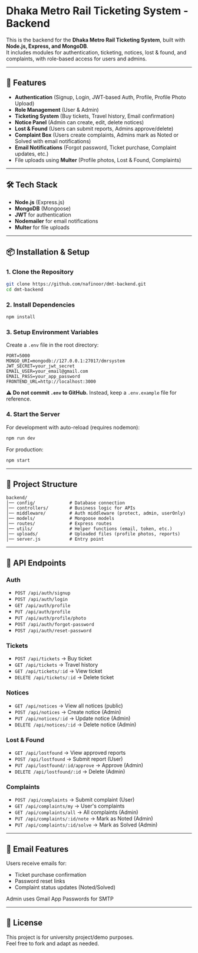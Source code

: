# Dhaka Metro Rail Ticketing System - Backend

This is the backend for the **Dhaka Metro Rail Ticketing System**, built with **Node.js, Express, and MongoDB**.  
It includes modules for authentication, ticketing, notices, lost & found, and complaints, with role-based access for users and admins.

---

## 🚀 Features

- **Authentication** (Signup, Login, JWT-based Auth, Profile, Profile Photo Upload)
- **Role Management** (User & Admin)
- **Ticketing System** (Buy tickets, Travel history, Email confirmation)
- **Notice Panel** (Admin can create, edit, delete notices)
- **Lost & Found** (Users can submit reports, Admins approve/delete)
- **Complaint Box** (Users create complaints, Admins mark as Noted or Solved with email notifications)
- **Email Notifications** (Forgot password, Ticket purchase, Complaint updates, etc.)
- File uploads using **Multer** (Profile photos, Lost & Found, Complaints)

---

## 🛠️ Tech Stack

- **Node.js** (Express.js)
- **MongoDB** (Mongoose)
- **JWT** for authentication
- **Nodemailer** for email notifications
- **Multer** for file uploads

---

## 📦 Installation & Setup

### 1. Clone the Repository
```bash
git clone https://github.com/nafinoor/dmt-backend.git
cd dmt-backend
```

### 2. Install Dependencies
```bash
npm install
```

### 3. Setup Environment Variables
Create a `.env` file in the root directory:
```env
PORT=5000
MONGO_URI=mongodb://127.0.0.1:27017/dmrsystem
JWT_SECRET=your_jwt_secret
EMAIL_USER=your_email@gmail.com
EMAIL_PASS=your_app_password
FRONTEND_URL=http://localhost:3000
```
⚠️ **Do not commit `.env` to GitHub.** Instead, keep a `.env.example` file for reference.

### 4. Start the Server
For development with auto-reload (requires nodemon):
```bash
npm run dev
```

For production:
```bash
npm start
```

---

## 📂 Project Structure

```
backend/
│── config/             # Database connection
│── controllers/        # Business logic for APIs
│── middleware/         # Auth middleware (protect, admin, userOnly)
│── models/             # Mongoose models
│── routes/             # Express routes
│── utils/              # Helper functions (email, token, etc.)
│── uploads/            # Uploaded files (profile photos, reports)
│── server.js           # Entry point
```

---

## 📡 API Endpoints

### Auth
- `POST /api/auth/signup`
- `POST /api/auth/login`
- `GET /api/auth/profile`
- `PUT /api/auth/profile`
- `PUT /api/auth/profile/photo`
- `POST /api/auth/forgot-password`
- `POST /api/auth/reset-password`

### Tickets
- `POST /api/tickets` → Buy ticket
- `GET /api/tickets` → Travel history
- `GET /api/tickets/:id` → View ticket
- `DELETE /api/tickets/:id` → Delete ticket

### Notices
- `GET /api/notices` → View all notices (public)
- `POST /api/notices` → Create notice (Admin)
- `PUT /api/notices/:id` → Update notice (Admin)
- `DELETE /api/notices/:id` → Delete notice (Admin)

### Lost & Found
- `GET /api/lostfound` → View approved reports
- `POST /api/lostfound` → Submit report (User)
- `PUT /api/lostfound/:id/approve` → Approve (Admin)
- `DELETE /api/lostfound/:id` → Delete (Admin)

### Complaints
- `POST /api/complaints` → Submit complaint (User)
- `GET /api/complaints/my` → User's complaints
- `GET /api/complaints/all` → All complaints (Admin)
- `PUT /api/complaints/:id/note` → Mark as Noted (Admin)
- `PUT /api/complaints/:id/solve` → Mark as Solved (Admin)

---

## 📧 Email Features

Users receive emails for:
- Ticket purchase confirmation
- Password reset links
- Complaint status updates (Noted/Solved)

Admin uses Gmail App Passwords for SMTP

---

## 📝 License

This project is for university project/demo purposes.  
Feel free to fork and adapt as needed.
